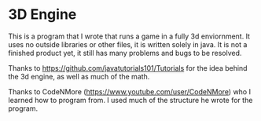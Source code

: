 # 3D Engine
This is a program that I wrote that runs a game in a fully 3d enviornment. 
It uses no outside libraries or other files, it is written solely in java.
It is not a finished product yet, it still has many problems and bugs to be resolved.

Thanks to https://github.com/javatutorials101/Tutorials for the idea behind the 3d engine, as well as much of the math.

Thanks to CodeNMore (https://www.youtube.com/user/CodeNMore) who I learned how to program from. 
I used much of the structure he wrote for the program.
